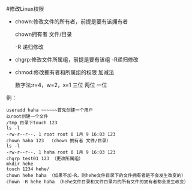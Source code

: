 #修改Linux权限

- chown:修改文件的所有者，前提是要有该拥有者
	
	chown拥有者 文件/目录
	
	-R 递归修改
	
- chgrp:修改文件所属组，前提是要有该组
	-R递归修改
	
- chmod:修改拥有者和所属组的权限
	加减法
	
	数字法:r=4，w=2，x=1 三位 两位 一位
	
例：  
```
useradd haha ~~~~~~首先创建一个用户  
以root创建一个文件  
/tmp 目录下touch 123  
ls -l  
-rw-r--r--. 1 root root 0 1月 9 16:03 123  
chown haha 123  （chown 拥有者 文件/目录）  
ls -l   
-rw-r--r--. 1 haha root 0 1月 9 16:03 123  
chgrp test01 123 （更改所属组）
mkdir hehe
touch 1234 hehe/
chown hehe haha （如果不加-R，则hehe文件目录下的文件拥有者是不会发生改变的）
chown -R hehe haha （hehe文件目录和文件目录内的所有文件的拥有者都会发生改变）
```
